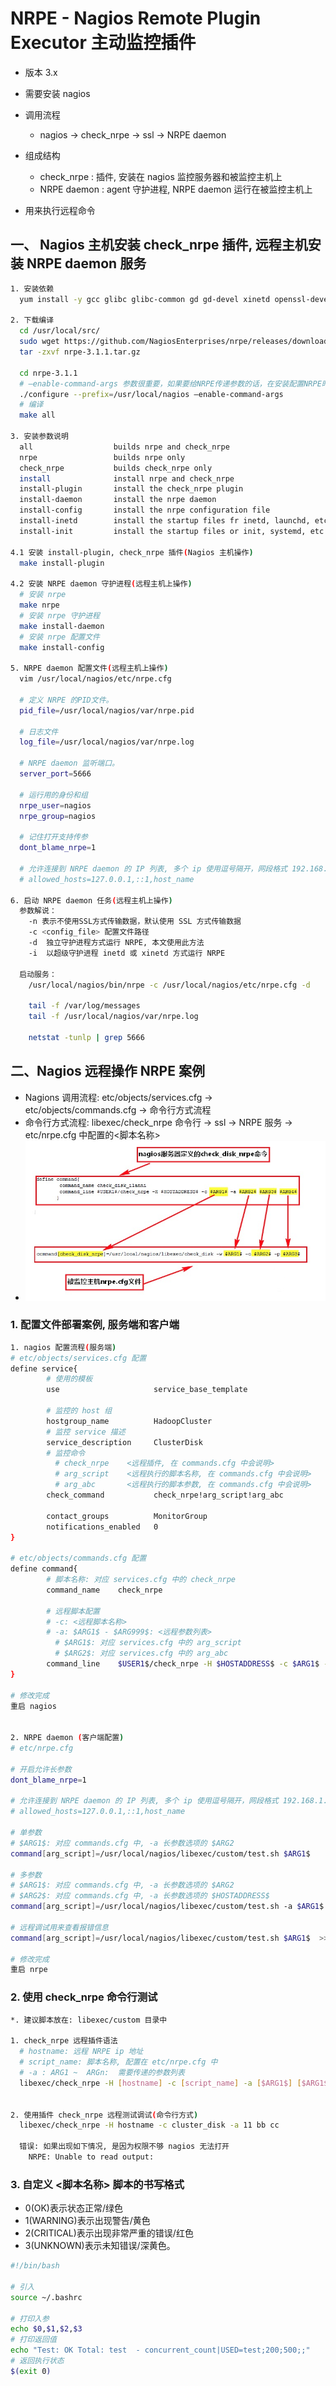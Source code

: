 # NRPE - Nagios Remote Plugin Executor 主动监控插件

- 版本 3.x

- 需要安装 nagios

- 调用流程
  - nagios -> check_nrpe -> ssl -> NRPE daemon

- 组成结构
  - check_nrpe : 插件, 安装在 nagios 监控服务器和被监控主机上
  - NRPE daemon : agent 守护进程, NRPE daemon 运行在被监控主机上

- 用来执行远程命令


## 一、 Nagios 主机安装 check_nrpe 插件,  远程主机安装 NRPE daemon 服务

``` sh
1. 安装依赖
  yum install -y gcc glibc glibc-common gd gd-devel xinetd openssl-devel cmake make vim c++  

2. 下载编译
  cd /usr/local/src/
  sudo wget https://github.com/NagiosEnterprises/nrpe/releases/download/nrpe-3.1.0/nrpe-3.1.0.tar.gz
  tar -zxvf nrpe-3.1.1.tar.gz

  cd nrpe-3.1.1
  # –enable-command-args 参数很重要，如果要给NRPE传递参数的话，在安装配置NRPE时一定要加上该参数
  ./configure --prefix=/usr/local/nagios –enable-command-args
  # 编译
  make all

3. 安装参数说明
  all                  builds nrpe and check_nrpe
  nrpe                 builds nrpe only
  check_nrpe           builds check_nrpe only
  install              install nrpe and check_nrpe
  install-plugin       install the check_nrpe plugin
  install-daemon       install the nrpe daemon
  install-config       install the nrpe configuration file
  install-inetd        install the startup files fr inetd, launchd, etc
  install-init         install the startup files or init, systemd, etc

4.1 安装 install-plugin, check_nrpe 插件(Nagios 主机操作)
  make install-plugin

4.2 安装 NRPE daemon 守护进程(远程主机上操作)
  # 安装 nrpe
  make nrpe
  # 安装 nrpe 守护进程
  make install-daemon
  # 安装 nrpe 配置文件
  make install-config

5. NRPE daemon 配置文件(远程主机上操作)
  vim /usr/local/nagios/etc/nrpe.cfg

  # 定义 NRPE 的PID文件。
  pid_file=/usr/local/nagios/var/nrpe.pid

  # 日志文件
  log_file=/usr/local/nagios/var/nrpe.log

  # NRPE daemon 监听端口。
  server_port=5666

  # 运行用的身份和组
  nrpe_user=nagios
  nrpe_group=nagios

  # 记住打开支持传参
  dont_blame_nrpe=1

  # 允许连接到 NRPE daemon 的 IP 列表, 多个 ip 使用逗号隔开，网段格式 192.168.1.0/24。(可注释掉)
  # allowed_hosts=127.0.0.1,::1,host_name

6. 启动 NRPE daemon 任务(远程主机上操作)
  参数解说：
    -n 表示不使用SSL方式传输数据，默认使用 SSL 方式传输数据
    -c <config_file> 配置文件路径
    -d  独立守护进程方式运行 NRPE, 本文使用此方法
    -i  以超级守护进程 inetd 或 xinetd 方式运行 NRPE

  启动服务：
    /usr/local/nagios/bin/nrpe -c /usr/local/nagios/etc/nrpe.cfg -d

    tail -f /var/log/messages
    tail -f /usr/local/nagios/var/nrpe.log

    netstat -tunlp | grep 5666
```


## 二、Nagios 远程操作 NRPE 案例

- Nagions 调用流程: etc/objects/services.cfg -> etc/objects/commands.cfg -> 命令行方式流程
- 命令行方式流程: libexec/check_nrpe 命令行 -> ssl -> NRPE 服务 -> etc/nrpe.cfg 中配置的<脚本名称>
- <img src="imgs/plugins-nrpe-relation.png" width=500 height=256 />

### 1. 配置文件部署案例, 服务端和客户端

``` sh
1. nagios 配置流程(服务端)
# etc/objects/services.cfg 配置
define service{
        # 使用的模板
        use                     service_base_template

        # 监控的 host 组
        hostgroup_name          HadoopCluster
        # 监控 service 描述
        service_description     ClusterDisk
        # 监控命令
          # check_nrpe    <远程插件, 在 commands.cfg 中会说明>
          # arg_script    <远程执行的脚本名称, 在 commands.cfg 中会说明>
          # arg_abc       <远程执行的脚本参数, 在 commands.cfg 中会说明>
        check_command           check_nrpe!arg_script!arg_abc

        contact_groups          MonitorGroup
        notifications_enabled   0
}

# etc/objects/commands.cfg 配置
define command{
        # 脚本名称: 对应 services.cfg 中的 check_nrpe
        command_name    check_nrpe

        # 远程脚本配置
        # -c: <远程脚本名称>
        # -a: $ARG1$ - $ARG999$: <远程参数列表>
          # $ARG1$: 对应 services.cfg 中的 arg_script
          # $ARG2$: 对应 services.cfg 中的 arg_abc
        command_line    $USER1$/check_nrpe -H $HOSTADDRESS$ -c $ARG1$ -a $ARG2 $HOSTADDRESS$
}

# 修改完成
重启 nagios


2. NRPE daemon (客户端配置)
# etc/nrpe.cfg

# 开启允许长参数
dont_blame_nrpe=1

# 允许连接到 NRPE daemon 的 IP 列表, 多个 ip 使用逗号隔开，网段格式 192.168.1.0/24。(可注释掉)
# allowed_hosts=127.0.0.1,::1,host_name

# 单参数
# $ARG1$: 对应 commands.cfg 中, -a 长参数选项的 $ARG2
command[arg_script]=/usr/local/nagios/libexec/custom/test.sh $ARG1$

# 多参数
# $ARG1$: 对应 commands.cfg 中, -a 长参数选项的 $ARG2
# $ARG2$: 对应 commands.cfg 中, -a 长参数选项的 $HOSTADDRESS$
command[arg_script]=/usr/local/nagios/libexec/custom/test.sh -a $ARG1$ -b $ARG2$

# 远程调试用来查看报错信息
command[arg_script]=/usr/local/nagios/libexec/custom/test.sh $ARG1$  >> /tmp/output 2>&1

# 修改完成
重启 nrpe
```


### 2. 使用 check_nrpe 命令行测试

``` sh
*. 建议脚本放在: libexec/custom 目录中

1. check_nrpe 远程插件语法
  # hostname: 远程 NRPE ip 地址
  # script_name: 脚本名称, 配置在 etc/nrpe.cfg 中
  # -a : ARG1 ~  ARGn:  需要传递的参数列表
  libexec/check_nrpe -H [hostname] -c [script_name] -a [$ARG1$] [$ARG1$] [$ARG1$]


2. 使用插件 check_nrpe 远程测试调试(命令行方式)
  libexec/check_nrpe -H hostname -c cluster_disk -a 11 bb cc

  错误: 如果出现如下情况, 是因为权限不够 nagios 无法打开
    NRPE: Unable to read output:
```


### 3. 自定义 <脚本名称> 脚本的书写格式

- 0(OK)表示状态正常/绿色
- 1(WARNING)表示出现警告/黄色
- 2(CRITICAL)表示出现非常严重的错误/红色
- 3(UNKNOWN)表示未知错误/深黄色。

``` sh
#!/bin/bash

# 引入
source ~/.bashrc

# 打印入参
echo $0,$1,$2,$3
# 打印返回值
echo "Test: OK Total: test  - concurrent_count|USED=test;200;500;;"
# 返回执行状态
$(exit 0)
```
